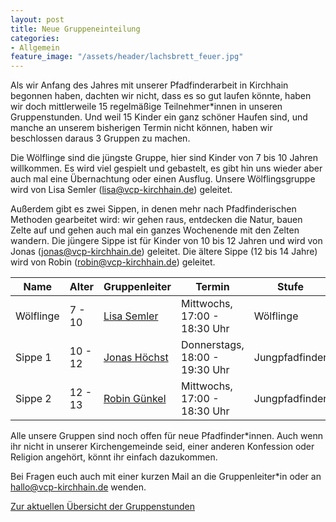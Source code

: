 ```yaml
---
layout: post
title: Neue Gruppeneinteilung
categories:
- Allgemein
feature_image: "/assets/header/lachsbrett_feuer.jpg"
---
```


Als wir Anfang des Jahres mit unserer Pfadfinderarbeit in Kirchhain begonnen haben, dachten wir nicht, dass es so gut laufen könnte, haben wir doch mittlerweile 15 regelmäßige Teilnehmer\*innen in unseren Gruppenstunden. Und weil 15 Kinder ein ganz schöner Haufen sind, und manche an unserem bisherigen Termin nicht können, haben wir beschlossen daraus 3 Gruppen zu machen. 

Die Wölflinge sind die jüngste Gruppe, hier sind Kinder von 7 bis 10 Jahren willkommen. Es wird viel gespielt und gebastelt, es gibt hin uns wieder aber auch mal eine Übernachtung oder einen Ausflug. Unsere Wölflingsgruppe wird von Lisa Semler ([lisa@vcp-kirchhain.de](mailto:lisa@vcp-kirchhain.de)) geleitet.

Außerdem gibt es zwei Sippen, in denen mehr nach Pfadfinderischen Methoden gearbeitet wird: wir gehen raus, entdecken die Natur, bauen Zelte auf und gehen auch mal ein ganzes Wochenende mit den Zelten wandern. Die jüngere Sippe ist für Kinder von 10 bis 12 Jahren und wird von Jonas ([jonas@vcp-kirchhain.de](mailto:jonas@vcp-kirchhain.de)) geleitet. Die ältere Sippe (12 bis 14 Jahre) wird von Robin ([robin@vcp-kirchhain.de](mailto:robin@vcp-kirchhain.de)) geleitet.

| Name      | Alter | Gruppenleiter                         | Termin                         | Stufe          |
|-----------|-------|---------------------------------------|--------------------------------|----------------|
| Wölflinge | 7 - 10  | [Lisa Semler](mailto:lisa@vcp-kirchhain.de)   | Mittwochs, 17:00 - 18:30 Uhr   | Wölflinge      |
| Sippe 1   | 10 - 12 | [Jonas Höchst](mailto:jonas@vcp-kirchhain.de) | Donnerstags, 18:00 - 19:30 Uhr | Jungpfadfinder |
| Sippe 2   | 12 - 13 | [Robin Günkel](mailto:robin@vcp-kirchhain.de) | Mittwochs, 17:00 - 18:30 Uhr   | Jungpfadfinder |

Alle unsere Gruppen sind noch offen für neue Pfadfinder\*innen. Auch wenn ihr nicht in unserer Kirchengemeinde seid, einer anderen Konfession oder Religion angehört, könnt ihr einfach dazukommen.

Bei Fragen euch auch mit einer kurzen Mail an die Gruppenleiter\*in oder an [hallo@vcp-kirchhain.de](mailto:hallo@vcp-kirchhain.de) wenden.

[Zur aktuellen Übersicht der Gruppenstunden](/gruppen/)